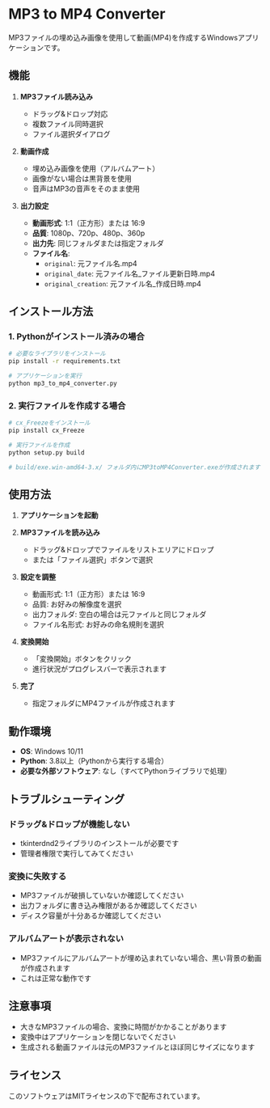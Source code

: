 # MP3 to MP4 Converter

MP3ファイルの埋め込み画像を使用して動画(MP4)を作成するWindowsアプリケーションです。

## 機能

1. **MP3ファイル読み込み**
   - ドラッグ&ドロップ対応
   - 複数ファイル同時選択
   - ファイル選択ダイアログ

2. **動画作成**
   - 埋め込み画像を使用（アルバムアート）
   - 画像がない場合は黒背景を使用
   - 音声はMP3の音声をそのまま使用

3. **出力設定**
   - **動画形式**: 1:1（正方形）または 16:9
   - **品質**: 1080p、720p、480p、360p
   - **出力先**: 同じフォルダまたは指定フォルダ
   - **ファイル名**: 
     - `original`: 元ファイル名.mp4
     - `original_date`: 元ファイル名_ファイル更新日時.mp4
     - `original_creation`: 元ファイル名_作成日時.mp4

## インストール方法

### 1. Pythonがインストール済みの場合

```bash
# 必要なライブラリをインストール
pip install -r requirements.txt

# アプリケーションを実行
python mp3_to_mp4_converter.py
```

### 2. 実行ファイルを作成する場合

```bash
# cx_Freezeをインストール
pip install cx_Freeze

# 実行ファイルを作成
python setup.py build

# build/exe.win-amd64-3.x/ フォルダ内にMP3toMP4Converter.exeが作成されます
```

## 使用方法

1. **アプリケーションを起動**

2. **MP3ファイルを読み込み**
   - ドラッグ&ドロップでファイルをリストエリアにドロップ
   - または「ファイル選択」ボタンで選択

3. **設定を調整**
   - 動画形式: 1:1（正方形）または 16:9
   - 品質: お好みの解像度を選択
   - 出力フォルダ: 空白の場合は元ファイルと同じフォルダ
   - ファイル名形式: お好みの命名規則を選択

4. **変換開始**
   - 「変換開始」ボタンをクリック
   - 進行状況がプログレスバーで表示されます

5. **完了**
   - 指定フォルダにMP4ファイルが作成されます

## 動作環境

- **OS**: Windows 10/11
- **Python**: 3.8以上（Pythonから実行する場合）
- **必要な外部ソフトウェア**: なし（すべてPythonライブラリで処理）

## トラブルシューティング

### ドラッグ&ドロップが機能しない
- tkinterdnd2ライブラリのインストールが必要です
- 管理者権限で実行してみてください

### 変換に失敗する
- MP3ファイルが破損していないか確認してください
- 出力フォルダに書き込み権限があるか確認してください
- ディスク容量が十分あるか確認してください

### アルバムアートが表示されない
- MP3ファイルにアルバムアートが埋め込まれていない場合、黒い背景の動画が作成されます
- これは正常な動作です

## 注意事項

- 大きなMP3ファイルの場合、変換に時間がかかることがあります
- 変換中はアプリケーションを閉じないでください
- 生成される動画ファイルは元のMP3ファイルとほぼ同じサイズになります

## ライセンス

このソフトウェアはMITライセンスの下で配布されています。
